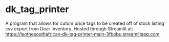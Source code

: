 # dk_tag_printer
 A program that allows for cutom price tags to be created off of stock listing csv export from Dear Inventory. Hosted through Streamlit at:
 https://leothesouthafrican-dk-tag-printer-main-3fbobu.streamlitapp.com
